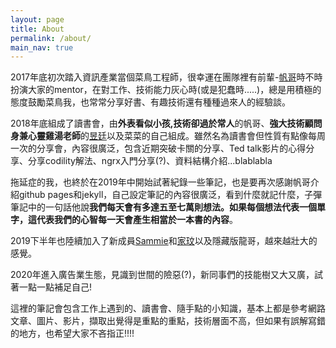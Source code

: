 ```yaml
---
layout: page
title: About
permalink: /about/
main_nav: true
---
```


2017年底初次踏入資訊產業當個菜鳥工程師，很幸運在團隊裡有前輩-[帆哥](https://josephjsf2.github.io/)時不時扮演大家的mentor，在對工作、技術能力灰心時(或是犯蠢時.....)，總是用積極的態度鼓勵菜鳥我，也常常分享好書、有趣技術還有種種過來人的經驗談。

2018年底組成了讀書會，由**外表看似小孩,技術卻過於常人**的帆哥、**強大技術顧問身兼心靈雞湯老師**的[昱廷](https://yuting3656.github.io/yutingblog/)以及菜菜的自己組成。雖然名為讀書會但性質有點像每周一次的分享會，內容很廣泛，包含近期突破卡關的分享、Ted talk影片的心得分享、分享codility解法、ngrx入門分享(?)、資料結構介紹...blablabla

拖延症的我，也終於在2019年中開始試著紀錄一些筆記，也是要再次感謝帆哥介紹github pages和jekyll，自己設定筆記的內容很廣泛，看到什麼就記什麼，子彈筆記中的一句話他說**我們每天會有多達五至七萬則想法。如果每個想法代表一個單字，這代表我們的心智每一天會產生相當於一本書的內容**。

2019下半年也陸續加入了新成員[Sammie](https://sammiehsieh.github.io/blog/)和[家玟](https://op30132.github.io/)以及隱藏版龍哥，越來越壯大的感覺。

2020年進入廣告業生態，見識到世間的險惡(?)，新同事們的技能樹又大又廣，試著一點一點補足自己!


這裡的筆記會包含工作上遇到的、讀書會、隨手點的小知識，基本上都是參考網路文章、圖片、影片，擷取出覺得是重點的重點，技術層面不高，但如果有誤解寫錯的地方，也希望大家不吝指正!!!! 










